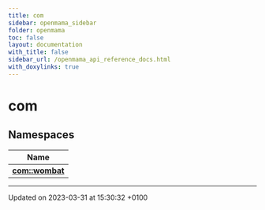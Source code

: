 ```yaml
---
title: com
sidebar: openmama_sidebar
folder: openmama
toc: false
layout: documentation
with_title: false
sidebar_url: /openmama_api_reference_docs.html
with_doxylinks: true
---
```


# com



## Namespaces

| Name           |
| -------------- |
| **[com::wombat](namespacecom_1_1wombat.html)**  |






-------------------------------

Updated on 2023-03-31 at 15:30:32 +0100